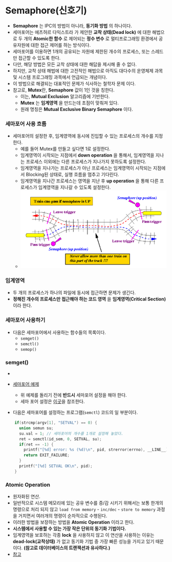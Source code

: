 # Semaphore(신호기)
- **Semaphore** 는 IPC의 방법이 아니라, **동기화 방법** 의 하나이다.
- 세마포어는 에츠허르 다익스트라 가 제안한 **교착 상태(Dead lock)** 에 대한 해법으로 두 개의 **Atomic한 함수** 로 제어되는 **정수 변수** 로 멀티프로그래밍 환경에서 공유자원에 대한 접근 제어를 하는 방식이다.
- 세마포어를 이용하면 1개의 공유되는 자원에 제한된 개수의 프로세스, 또는 스레드만 접근할 수 있도록 한다.
- 다만, 해당 방법은 모든 교착 상태에 대한 해답을 제시해 줄 수 없다.
- 하지만, 교착 상태 해법에 대한 고전적인 해법으로 아직도 대다수의 운영체제 과목 및 시스템 프로그래밍 과목에서 언급되는 개념이다.
- 이 방법으로 해결되는 대표적인 문제가 식사하는 철학자 문제 이다.
- 참고로, **Mutex**란, **Semaphore** 값이 1인 것을 칭한다.
  - 이는, **Mutual Exclusion** 알고리즘에 기반한다.
  - **Mutex** 는 **임계영역** 을 만드는데 초점이 맞춰져 있다.
  - 원래 명칭은 **Mutual Exclusive Binary Semaphore** 이다.

### 세마포어 사용 흐름
- 세마포어의 설정한 후, 임계영역에 동시에 진입할 수 있는 프로세스의 개수를 지정한다.
  - 예를 들어 Mutex를 만들고 싶다면 1로 설정한다.
  - 임계영역이 시작되는 지점에서 **down operation** 을 통해서, 임계영역을 지나는 프로세스 이외에는 다른 프로세스가 지나가지 못하도록 설정한다.
  - 임계영역을 지나가는 프로세스가 아닌 프로세스는 임계영역이 시작되는 지점에서 Blocking된 상태로, 실행 흐름을 멈추고 기다린다.
  - 임계영역을 지나간 프로세스는 영역을 지난 후 **up operation** 을 통해 다른 프로세스가 임계영역을 지나갈 수 있도록 설정한다.
  - ![참고 이미지](./img/semaphore.gif)

### 임계영역
- 두 개의 프로세스가 하나의 파일에 동시에 접근하면 문제가 생긴다.
- **정해진 개수의 프로세스만 접근해야 하는 코드 영역** 을 **임계영역(Critical Section)** 이라 한다.

### 세마포어 사용하기
- 다음은 세마포어에서 사용하는 함수들의 목록이다.
  - `semget()`
  - `semctl()`
  - `semop()`

### semget()
- 

- [세마포어 예제](./system/EX03-08_sem/rw.c)
  - 위 예제를 돌리기 전에 **반드시** 세마포어 설정을 해야 한다.
  - 세마 포어 설정은 [이곳](./system/EX03-08_sem/semctl.c)을 참조한다.

- 다음은 세마포어를 설정하는 프로그램(`semctl`) 코드의 일 부분이다.

```c
    if(strcmp(argv[1], "SETVAL") == 0) {
      union semun su;
      su.val = 1; // 세마포어의 개수를 1개로 설정해 놓았다.
      ret = semctl(id_sem, 0, SETVAL, su);
      if(ret == -1) {
        printf("[%d] error: %s (%d)\n", pid, strerror(errno), __LINE__);
        return EXIT_FAILURE;
      }
      printf("[%d] SETVAL OK\n", pid);
    }
```


### Atomic Operation
- 원자화된 연산.
- 일반적으로 시스템 메모리에 있는 공유 변수를 증/감 시키기 위해서는 보통 한개의 명령으로 처리 되지 않고
`load from memory` - `inc/dec` - `store to memory` 과정을 거치면서 여러개의 명령이 순차적으로 수행된다.
- 이러한 방법을 보장하는 방법을 **Atomic Operation** 이라고 한다.
- **시스템에서 사용할 수 있는 가장 작은 단위의 동기화 기법이다.**
- 임계영역을 보호하는 각종 **lock** 을 사용하지 않고 이 연산을 사용하는 이유는 **dead-lock(교착상태)** 가 없고
동기화 기법 중 가장 빠른 성능을 가지고 있기 때문이다. **(참고로 데이터베이스의 트랜잭션과 유사하다.)**
- [참고](https://zsdotkr.github.io/programming/2017/09/21/atomic-operation.html)
